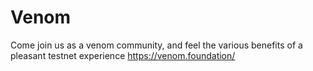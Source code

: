 # Venom
Come join us as a venom community, and feel the various benefits of a pleasant testnet experience  https://venom.foundation/
